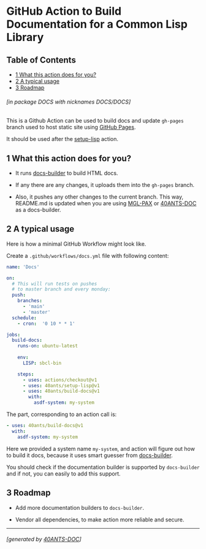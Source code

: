 <a id='x-28DOCS-3A-40INDEX-2040ANTS-DOC-2FLOCATIVES-3ASECTION-29'></a>

# GitHub Action to Build Documentation for a Common Lisp Library

## Table of Contents

- [1 What this action does for you?][a4be]
- [2 A typical usage][3b34]
- [3 Roadmap][0187]

###### \[in package DOCS with nicknames DOCS/DOCS\]
This is a Github Action can be used to build docs and update `gh-pages` branch used to
host static site using [GitHub Pages](https://pages.github.com/).

It should be used after the [setup-lisp](https://40ants.com/setup-lisp/) action.

<a id='x-28DOCS-3A-40FEATURES-2040ANTS-DOC-2FLOCATIVES-3ASECTION-29'></a>

## 1 What this action does for you?

- It runs [docs-builder](https://40ants.com/docs-builder/) to build HTML docs.

- If any there are any changes, it uploads them into the `gh-pages` branch.

- Also, it pushes any other changes to the current branch. This way, README.md
  is updated when you are using [MGL-PAX](https://github.com/cl-doc-systems/mgl-pax)
  or [40ANTS-DOC](https://github.com/40ants/doc)
  as a docs-builder.


<a id='x-28DOCS-3A-40TYPICAL-USAGE-2040ANTS-DOC-2FLOCATIVES-3ASECTION-29'></a>

## 2 A typical usage

Here is how a minimal GitHub Workflow might look like.

Create a `.github/workflows/docs.yml` file with following content:

```yaml
name: 'Docs'

on:
  # This will run tests on pushes
  # to master branch and every monday:
  push:
    branches:
      - 'main'
      - 'master'
  schedule:
    - cron:  '0 10 * * 1'

jobs:
  build-docs:
    runs-on: ubuntu-latest
    
    env:
      LISP: sbcl-bin

    steps:
      - uses: actions/checkout@v1
      - uses: 40ants/setup-lisp@v1
      - uses: 40ants/build-docs@v1
        with:
          asdf-system: my-system
```

The part, corresponding to an action call is:

```yaml
- uses: 40ants/build-docs@v1
  with:
    asdf-system: my-system
```

Here we provided a system name `my-system`, and
action will figure out how to build it docs, because
it uses smart guesser from
[docs-builder](https://40ants.com/docs-builder/).

You should check if the documentation builder is supported
by `docs-builder` and if not, you can easily to add this support.

<a id='x-28DOCS-3A-40ROADMAP-2040ANTS-DOC-2FLOCATIVES-3ASECTION-29'></a>

## 3 Roadmap

- Add more documentation builders to `docs-builder`.

- Vendor all dependencies, to make action more reliable and secure.


  [0187]: #x-28DOCS-3A-40ROADMAP-2040ANTS-DOC-2FLOCATIVES-3ASECTION-29 "Roadmap"
  [3b34]: #x-28DOCS-3A-40TYPICAL-USAGE-2040ANTS-DOC-2FLOCATIVES-3ASECTION-29 "A typical usage"
  [a4be]: #x-28DOCS-3A-40FEATURES-2040ANTS-DOC-2FLOCATIVES-3ASECTION-29 "What this action does for you?"

* * *
###### \[generated by [40ANTS-DOC](https://40ants.com/doc)\]
